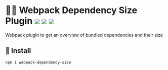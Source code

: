 <h1>
	👩‍🔬 Webpack Dependency Size Plugin
	<a href="https://npm.im/webpack-dependency-size"><img src="https://badgen.net/npm/v/webpack-dependency-size"></a>
	<a href="https://npm.im/webpack-dependency-size"><img src="https://badgen.net/npm/dm/webpack-dependency-size"></a>
	<a href="https://packagephobia.now.sh/result?p=webpack-dependency-size"><img src="https://packagephobia.now.sh/badge?p=webpack-dependency-size"></a>
</h1>

Webpack plugin to get an overview of bundled dependencies and their size

## :rocket: Install
```sh
npm i webpack-dependency-size
```

